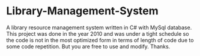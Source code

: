 # Library-Management-System
A library resource management system written in C# with MySql database. This project was done in the year 2010 and was under a tight schedule so the code is not in the most optimized form in terms of length of code due to some code repetition. But you are free to use and modify. Thanks.

